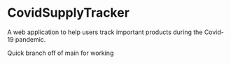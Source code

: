 # CovidSupplyTracker
A web application to help users track important products during the Covid-19 pandemic.

Quick branch off of main for working
